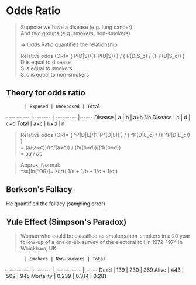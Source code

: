 # Odds Ratio #
> Suppose we have a disease (e.g. lung cancer)  
> And two groups (e.g. smokers, non-smokers)  
>  
> => Odds Ratio quantifies the relationship  
>  
> Relative odds (OR)= ( P(D|S)/(1-P(D|S)) ) / ( P(D|S_c) / (1-P(D|S_c)) )  
> D is equal to disease  
> S is equal to smokers  
> S_c is equal to non-smokers

## Theory for odds ratio ##

           | Exposed | Unexposed | Total
---------- | ------- | --------- | ----- 
Disease    |  a      |  b        | a+b
No Disease |  c      |  d        | c+d
Total      | a+c     | b+d       | n

> Relative odds (OR)= ( ^P(D|E)/(1-P^(D|E)) ) / ( ^P(D|E_c) / (1-^P(D|E_c)) )  
> = (a/(a+c))/(c/(a+c)) / (b/(b+d))/(d/(b+d))  
> = a*d / b*c

> Approx. Normal:  
> ^se[ln(^OR)]= sqrt( 1/a + 1/b + 1/c + 1/d )

## Berkson's Fallacy ##
He quantified the fallacy (sampling error)


## Yule Effect (Simpson's Paradox) ##
> Woman who could be classified as smokers/non-smokers in a 20 year follow-up of a one-in-six survey of the electoral roll in 1972-1974 in Whickham, UK.

           | Smokers | Non-Smokers | Total
---------- | ------- | ----------- | ----- 
Dead       |  139    | 230         | 369
Alive      |  443    | 502         | 945
Mortality  |  0.239  | 0.314       | 0.281



